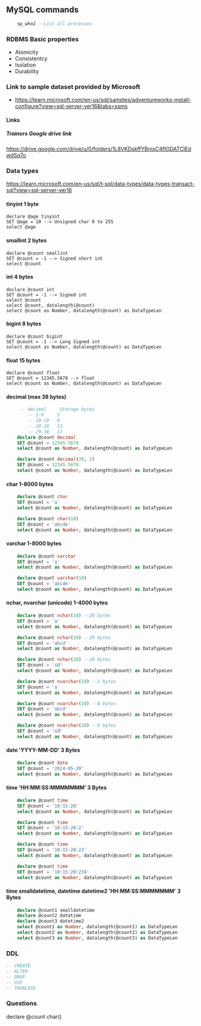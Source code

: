 ## MySQL commands
```SQL
    sp_who2 --List all processes
```


### RDBMS Basic properties 
- Atomicity
- Consistentcy 
- Isolation
- Durability

### Link to sample dataset provided by Microsoft
- https://learn.microsoft.com/en-us/sql/samples/adventureworks-install-configure?view=sql-server-ver16&tabs=ssms

#### Links

##### Trainers Google drive link
https://drive.google.com/drive/u/0/folders/1L8VKDskffYBnixC4fIODATClEdwdSq7o

### Data types
https://learn.microsoft.com/en-us/sql/t-sql/data-types/data-types-transact-sql?view=sql-server-ver16

#### tinyint 1 byte
    declare @age tinyint
    SET @age = 10 --> Unsigned char 0 to 255
    select @age

#### smallint 2 bytes
    declare @count smallint
    SET @count = -1 --> Signed short int
    select @count

#### int 4 bytes
    declare @count int
    SET @count = -1 --> Signed int
    select @count
    select @count, datalength(@count)
    select @count as Number, datalength(@count) as DataTypeLen

#### bigint 8 bytes
    declare @count bigint
    SET @count = -1 --> Long Signed int
    select @count as Number, datalength(@count) as DataTypeLen

#### float 15 bytes
    declare @count float
    SET @count = 12345.5678 --> float
    select @count as Number, datalength(@count) as DataTypeLen

#### decimal (max 38 bytes)
```SQL
     -- decimal     Storage bytes
        -- 1-9     5
        -- 10-19   9
        -- 20-28   13
        -- 29-38   17
    declare @count decimal
    SET @count = 12345.5678
    select @count as Number, datalength(@count) as DataTypeLen

    declare @count decimal(30, 2)
    SET @count = 12345.5678
    select @count as Number, datalength(@count) as DataTypeLen
```
#### char  1-8000 bytes
```SQL
    declare @count char
    SET @count = 'a'
    select @count as Number, datalength(@count) as DataTypeLen

    declare @count char(10)
    SET @count = 'abcde'
    select @count as Number, datalength(@count) as DataTypeLen
```

#### varchar 1-8000 bytes
```SQL
    declare @count varchar
    SET @count = 'a'
    select @count as Number, datalength(@count) as DataTypeLen

    declare @count varchar(10)
    SET @count = 'abcde'
    select @count as Number, datalength(@count) as DataTypeLen
```

#### nchar, nvarchar (unicode) 1-4000 bytes
```SQL
    declare @count nchar(10) --20 bytes
    SET @count = 'a'
    select @count as Number, datalength(@count) as DataTypeLen

    declare @count nchar(10) --20 bytes
    SET @count = 'abcd'
    select @count as Number, datalength(@count) as DataTypeLen

    declare @count nchar(20) --20 bytes
    SET @count = 'సరే'
    select @count as Number, datalength(@count) as DataTypeLen

	declare @count nvarchar(10) --2 bytes
    SET @count = 'a'
    select @count as Number, datalength(@count) as DataTypeLen

    declare @count nvarchar(10) --8 bytes
    SET @count = 'abcd'
    select @count as Number, datalength(@count) as DataTypeLen

    declare @count nvarchar(20) --6 bytes
    SET @count = 'సరే'
    select @count as Number, datalength(@count) as DataTypeLen
```
#### date 'YYYY-MM-DD' 3 Bytes
```SQL
    declare @count date
    SET @count = '2024-05-20'
    select @count as Number, datalength(@count) as DataTypeLen
```
#### time 'HH:MM:SS:MMMMMMM' 3 Bytes
```SQL
	declare @count time
    SET @count = '10:15:20'
    select @count as Number, datalength(@count) as DataTypeLen

	declare @count time
    SET @count = '10:15:20:2'
    select @count as Number, datalength(@count) as DataTypeLen

	declare @count time
    SET @count = '10:15:20:23'
    select @count as Number, datalength(@count) as DataTypeLen

	declare @count time
    SET @count = '10:15:20:234'
    select @count as Number, datalength(@count) as DataTypeLen

```
#### time smalldatetime, datetime datetime2 'HH:MM:SS:MMMMMMM' 3 Bytes
```SQL
	declare @count1 smalldatetime
	declare @count2 datetime
	declare @count3 datetime2
    select @count1 as Number, datalength(@count1) as DataTypeLen
    select @count2 as Number, datalength(@count2) as DataTypeLen
    select @count3 as Number, datalength(@count3) as DataTypeLen

```
### DDL
```SQL
-- CREATE
-- ALTER
-- DROP
-- USE
-- TRUNCATE
```
### Questions

declare @count char()
